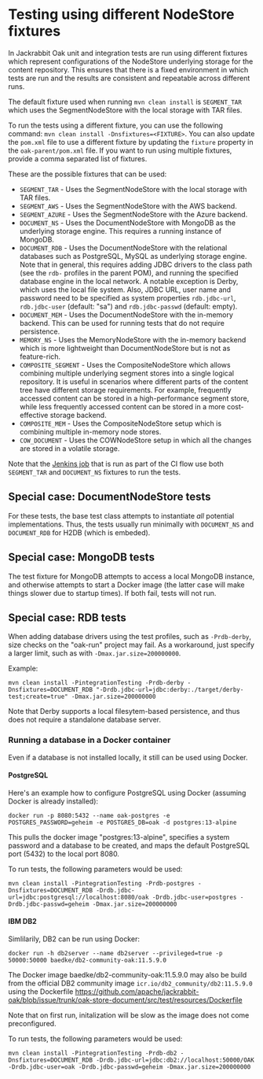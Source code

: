 <!--
   Licensed to the Apache Software Foundation (ASF) under one or more
   contributor license agreements.  See the NOTICE file distributed with
   this work for additional information regarding copyright ownership.
   The ASF licenses this file to You under the Apache License, Version 2.0
   (the "License"); you may not use this file except in compliance with
   the License.  You may obtain a copy of the License at

       http://www.apache.org/licenses/LICENSE-2.0

   Unless required by applicable law or agreed to in writing, software
   distributed under the License is distributed on an "AS IS" BASIS,
   WITHOUT WARRANTIES OR CONDITIONS OF ANY KIND, either express or implied.
   See the License for the specific language governing permissions and
   limitations under the License.
  -->

# Testing using different NodeStore fixtures

In Jackrabbit Oak unit and integration tests are run using different fixtures which represent configurations of the NodeStore underlying storage for the content repository.
This ensures that there is a fixed environment in which tests are run and the results are consistent and repeatable across different runs.

The default fixture used when running `mvn clean install` is `SEGMENT_TAR` which uses the SegmentNodeStore with the local storage with TAR files. 

To run the tests using a different fixture, you can use the following command: `mvn clean install -Dnsfixtures=<FIXTURE>`.
You can also update the `pom.xml` file to use a different fixture by updating the `fixture` property in the `oak-parent/pom.xml` file. If you want to run using multiple fixtures, provide a comma separated list of fixtures.

These are the possible fixtures that can be used:
- `SEGMENT_TAR` - Uses the SegmentNodeStore with the local storage with TAR files.
- `SEGMENT_AWS` - Uses the SegmentNodeStore with the AWS backend.
- `SEGMENT_AZURE` - Uses the SegmentNodeStore with the Azure backend.
- `DOCUMENT_NS` - Uses the DocumentNodeStore with MongoDB as the underlying storage engine. This requires a running instance of MongoDB. 
- `DOCUMENT_RDB` - Uses the DocumentNodeStore with the relational databases such as PostgreSQL, MySQL as underlying storage engine. Note that in general, this requires adding JDBC drivers to the class path (see the `rdb-` profiles in the parent POM), and running the specified database engine in the local network. A notable exception is Derby, which uses the local file system. Also, JDBC URL, user name and password need to be specified as system properties `rdb.jdbc-url`, `rdb.jdbc-user` (default: "sa") and `rdb.jdbc-passwd` (default: empty).
- `DOCUMENT_MEM` - Uses the DocumentNodeStore with the in-memory backend. This can be used for running tests that do not require persistence.
- `MEMORY_NS` - Uses the MemoryNodeStore with the in-memory backend which is more lightweight than DocumentNodeStore but is not as feature-rich.
- `COMPOSITE_SEGMENT` - Uses the CompositeNodeStore which allows combining multiple underlying segment stores into a single logical repository. It is useful in scenarios where different parts of the content tree have different storage requirements. For example, frequently accessed content can be stored in a high-performance segment store, while less frequently accessed content can be stored in a more cost-effective storage backend.
- `COMPOSITE_MEM` - Uses the CompositeNodeStore setup which is combining multiple in-memory node stores. 
- `COW_DOCUMENT` - Uses the COWNodeStore setup in which all the changes are stored in a volatile storage. 

Note that the [Jenkins job](https://github.com/apache/jackrabbit-oak/blob/trunk/Jenkinsfile) that is run as part of the CI flow use both `SEGMENT_TAR` and `DOCUMENT_NS` fixtures to run the tests.

## Special case: DocumentNodeStore tests

For these tests, the base test class attempts to instantiate _all_ potential implementations. Thus, the tests usually run minimally with `DOCUMENT_NS` and `DOCUMENT_RDB` for H2DB (which is embeded).

## Special case: MongoDB tests

The test fixture for MongoDB attempts to access a local MongoDB instance, and otherwise attempts to start a Docker image (the latter case will make things slower due to startup times). If both fail, tests will not run.

## Special case: RDB tests

When adding database drivers using the test profiles, such as `-Prdb-derby`, size checks on the "oak-run" project may fail. As a workaround, just specify a larger limit, such as with `-Dmax.jar.size=200000000`.

Example:

`mvn clean install -PintegrationTesting -Prdb-derby -Dnsfixtures=DOCUMENT_RDB "-Drdb.jdbc-url=jdbc:derby:./target/derby-test;create=true" -Dmax.jar.size=200000000`

Note that Derby supports a local filesytem-based persistence, and thus does not require a standalone database server.

### Running a database in a Docker container

Even if a database is not installed locally, it still can be used using Docker.

#### PostgreSQL

Here's an example how to configure PostgreSQL using Docker (assuming Docker is already installed):

`docker run -p 8080:5432 --name oak-postgres -e POSTGRES_PASSWORD=geheim -e POSTGRES_DB=oak -d postgres:13-alpine`

This pulls the docker image "postgres:13-alpine", specifies a system password and a database to be created, and maps the default PostgreSQL port (5432) to the local port 8080.

To run tests, the following parameters would be used:

`mvn clean install -PintegrationTesting -Prdb-postgres -Dnsfixtures=DOCUMENT_RDB -Drdb.jdbc-url=jdbc:postgresql://localhost:8080/oak -Drdb.jdbc-user=postgres -Drdb.jdbc-passwd=geheim -Dmax.jar.size=200000000`

#### IBM DB2

Simlilarily, DB2 can be run using Docker:

`docker run -h db2server --name db2server --privileged=true -p 50000:50000 baedke/db2-community-oak:11.5.9.0`

The Docker image baedke/db2-community-oak:11.5.9.0 may also be build from the official DB2 community image `icr.io/db2_community/db2:11.5.9.0` using the Dockerfile https://github.com/apache/jackrabbit-oak/blob/issue/trunk/oak-store-document/src/test/resources/Dockerfile

Note that on first run, initalization will be slow as the image does not come preconfigured.

To run tests, the following parameters would be used:

`mvn clean install -PintegrationTesting -Prdb-db2 -Dnsfixtures=DOCUMENT_RDB -Drdb.jdbc-url=jdbc:db2://localhost:50000/OAK -Drdb.jdbc-user=oak -Drdb.jdbc-passwd=geheim -Dmax.jar.size=200000000`
